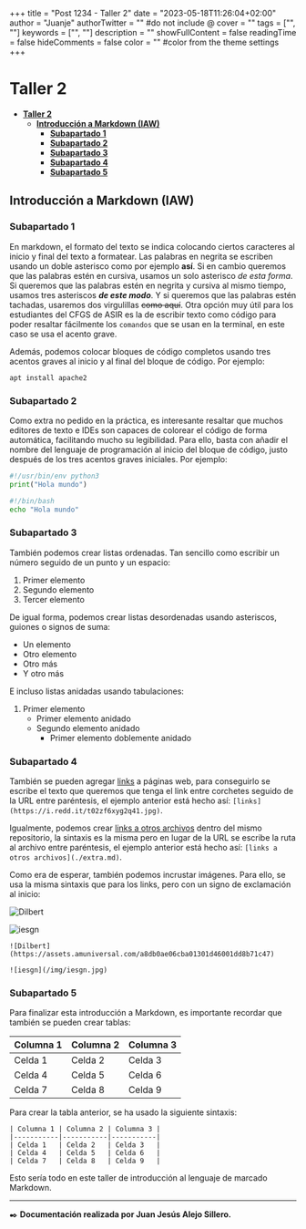 +++
title = "Post 1234 - Taller 2"
date = "2023-05-18T11:26:04+02:00"
author = "Juanje"
authorTwitter = "" #do not include @
cover = ""
tags = ["", ""]
keywords = ["", ""]
description = ""
showFullContent = false
readingTime = false
hideComments = false
color = "" #color from the theme settings
+++

# **Taller 2**

- [**Taller 2**](#taller-2)
  - [**Introducción a Markdown (IAW)**](#introducción-a-markdown-iaw)
    - [**Subapartado 1**](#subapartado-1)
    - [**Subapartado 2**](#subapartado-2)
    - [**Subapartado 3**](#subapartado-3)
    - [**Subapartado 4**](#subapartado-4)
    - [**Subapartado 5**](#subapartado-5)

## **Introducción a Markdown (IAW)**

### **Subapartado 1**

En markdown, el formato del texto se indica colocando ciertos caracteres al inicio y final del texto a formatear. Las palabras en negrita se escriben usando un doble asterisco como por ejemplo **así**. Si en cambio queremos que las palabras estén en cursiva, usamos un solo asterisco *de esta forma*. Si queremos que las palabras estén en negrita y cursiva al mismo tiempo, usamos tres asteriscos ***de este modo***. Y si queremos que las palabras estén tachadas, usaremos dos virgulillas ~~como aquí~~. Otra opción muy útil para los estudiantes del CFGS de ASIR es la de escribir texto como código para poder resaltar fácilmente los `comandos` que se usan en la terminal, en este caso se usa el acento grave.

Además, podemos colocar bloques de código completos usando tres acentos graves al inicio y al final del bloque de código. Por ejemplo:

```
apt install apache2
```

### **Subapartado 2**

Como extra no pedido en la práctica, es interesante resaltar que muchos editores de texto e IDEs son capaces de colorear el código de forma automática, facilitando mucho su legibilidad. Para ello, basta con añadir el nombre del lenguaje de programación al inicio del bloque de código, justo después de los tres acentos graves iniciales. Por ejemplo:

```python
#!/usr/bin/env python3
print("Hola mundo")
```

```bash
#!/bin/bash
echo "Hola mundo"
```

### **Subapartado 3**

También podemos crear listas ordenadas. Tan sencillo como escribir un número seguido de un punto y un espacio:

1. Primer elemento
2. Segundo elemento
3. Tercer elemento

De igual forma, podemos crear listas desordenadas usando asteriscos, guiones o signos de suma:

- Un elemento
- Otro elemento
- Otro más
- Y otro más

E incluso listas anidadas usando tabulaciones:

1. Primer elemento
    - Primer elemento anidado
    - Segundo elemento anidado
      - Primer elemento doblemente anidado

### **Subapartado 4**

También se pueden agregar [links](https://i.redd.it/t02zf6xyg2q41.jpg) a páginas web, para conseguirlo se escribe el texto que queremos que tenga el link entre corchetes seguido de la URL entre paréntesis, el ejemplo anterior está hecho así: `[links](https://i.redd.it/t02zf6xyg2q41.jpg)`.

Igualmente, podemos crear [links a otros archivos](./extra.md) dentro del mismo repositorio, la sintaxis es la misma pero en lugar de la URL se escribe la ruta al archivo entre paréntesis, el ejemplo anterior está hecho así: `[links a otros archivos](./extra.md)`.

Como era de esperar, también podemos incrustar imágenes. Para ello, se usa la misma sintaxis que para los links, pero con un signo de exclamación al inicio:

![Dilbert](https://assets.amuniversal.com/a8db0ae06cba01301d46001dd8b71c47)

![iesgn](/img/iesgn.jpg)

```
![Dilbert](https://assets.amuniversal.com/a8db0ae06cba01301d46001dd8b71c47)

![iesgn](/img/iesgn.jpg)
```

### **Subapartado 5**

Para finalizar esta introducción a Markdown, es importante recordar que también se pueden crear tablas:

| Columna 1 | Columna 2 | Columna 3 |
|-----------|-----------|-----------|
| Celda 1   | Celda 2   | Celda 3   |
| Celda 4   | Celda 5   | Celda 6   |
| Celda 7   | Celda 8   | Celda 9   |

Para crear la tabla anterior, se ha usado la siguiente sintaxis:

```
| Columna 1 | Columna 2 | Columna 3 |
|-----------|-----------|-----------|
| Celda 1   | Celda 2   | Celda 3   |
| Celda 4   | Celda 5   | Celda 6   |
| Celda 7   | Celda 8   | Celda 9   |
```

Esto sería todo en este taller de introducción al lenguaje de marcado Markdown.

---

✒️ **Documentación realizada por Juan Jesús Alejo Sillero.**

